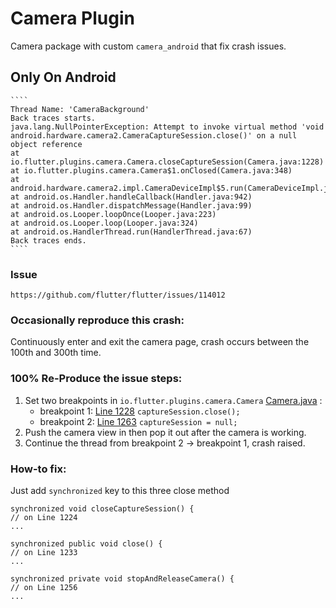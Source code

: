 # Camera Plugin

Camera package with custom `camera_android` that fix crash issues.

## Only On Android

    ````
    Thread Name: 'CameraBackground'
    Back traces starts.
    java.lang.NullPointerException: Attempt to invoke virtual method 'void android.hardware.camera2.CameraCaptureSession.close()' on a null object reference
    at io.flutter.plugins.camera.Camera.closeCaptureSession(Camera.java:1228)
    at io.flutter.plugins.camera.Camera$1.onClosed(Camera.java:348)
    at android.hardware.camera2.impl.CameraDeviceImpl$5.run(CameraDeviceImpl.java:252)
    at android.os.Handler.handleCallback(Handler.java:942)
    at android.os.Handler.dispatchMessage(Handler.java:99)
    at android.os.Looper.loopOnce(Looper.java:223)
    at android.os.Looper.loop(Looper.java:324)
    at android.os.HandlerThread.run(HandlerThread.java:67)
    Back traces ends.
    ````

### Issue

    https://github.com/flutter/flutter/issues/114012

### Occasionally reproduce this crash:

Continuously enter and exit the camera page, crash occurs between the 100th and 300th time.

### 100% Re-Produce the issue steps:

1. Set two breakpoints in `io.flutter.plugins.camera.Camera` [Camera.java](https://github.com/flutter/packages/blob/camera_android-v0.10.8%252B5/packages/camera/camera_android/android/src/main/java/io/flutter/plugins/camera/Camera.java) :
   - breakpoint 1: [Line 1228](https://github.com/flutter/packages/blob/867f2a4c929a0afe881ca4277f27d260952f4fb2/packages/camera/camera_android/android/src/main/java/io/flutter/plugins/camera/Camera.java#L1228) `captureSession.close();`
   - breakpoint 2: [Line 1263](https://github.com/flutter/packages/blob/867f2a4c929a0afe881ca4277f27d260952f4fb2/packages/camera/camera_android/android/src/main/java/io/flutter/plugins/camera/Camera.java#L1263) `captureSession = null;`
2. Push the camera view in then pop it out after the camera is working.
3. Continue the thread from breakpoint 2 -> breakpoint 1, crash raised.

### How-to fix:

Just add `synchronized` key to this three close method

    synchronized void closeCaptureSession() {
    // on Line 1224
    ...

    synchronized public void close() {
    // on Line 1233
    ...

    synchronized private void stopAndReleaseCamera() {
    // on Line 1256
    ...
